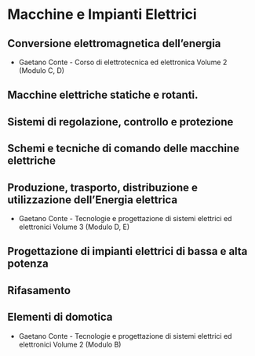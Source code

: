 # Macchine e Impianti Elettrici

## Conversione elettromagnetica dell’energia

* Gaetano Conte - Corso di elettrotecnica ed elettronica Volume 2 (Modulo C, D)

## Macchine elettriche statiche e rotanti.

## Sistemi di regolazione, controllo e protezione

## Schemi e tecniche di comando delle macchine elettriche

## Produzione, trasporto, distribuzione e utilizzazione dell’Energia elettrica

* Gaetano Conte - Tecnologie e progettazione di sistemi elettrici ed elettronici Volume 3 (Modulo D, E)

## Progettazione di impianti elettrici di bassa e alta potenza

## Rifasamento

## Elementi di domotica

* Gaetano Conte - Tecnologie e progettazione di sistemi elettrici ed elettronici Volume 2 (Modulo B)